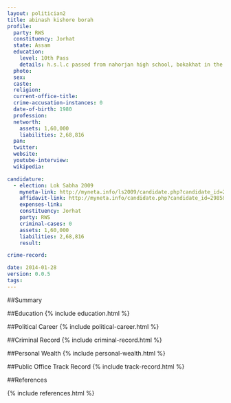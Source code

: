 ```yaml
---
layout: politician2
title: abinash kishore borah
profile: 
  party: RWS
  constituency: Jorhat
  state: Assam
  education: 
    level: 10th Pass
    details: h.s.l.c passed from nahorjan high school, bokakhat in the year 1993
  photo: 
  sex: 
  caste: 
  religion: 
  current-office-title: 
  crime-accusation-instances: 0
  date-of-birth: 1980
  profession: 
  networth: 
    assets: 1,60,000
    liabilities: 2,68,816
  pan: 
  twitter: 
  website: 
  youtube-interview: 
  wikipedia: 

candidature: 
  - election: Lok Sabha 2009
    myneta-link: http://myneta.info/ls2009/candidate.php?candidate_id=2985
    affidavit-link: http://myneta.info/candidate.php?candidate_id=2985&scan=original
    expenses-link: 
    constituency: Jorhat 
    party: RWS
    criminal-cases: 0
    assets: 1,60,000
    liabilities: 2,68,816
    result:  

crime-record: 

date: 2014-01-28
version: 0.0.5
tags: 
---
```

##Summary


##Education
{% include education.html %}


##Political Career
{% include political-career.html %}


##Criminal Record
{% include criminal-record.html %}


##Personal Wealth
{% include personal-wealth.html %}


##Public Office Track Record
{% include track-record.html %}


##References


{% include references.html %}